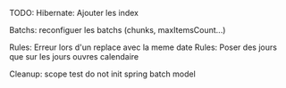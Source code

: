 TODO:
Hibernate: Ajouter les index

Batchs: reconfiguer les batchs (chunks, maxItemsCount...)

Rules: Erreur lors d'un replace avec la meme date
Rules: Poser des jours que sur les jours ouvres calendaire

Cleanup: scope test do not init spring batch model
